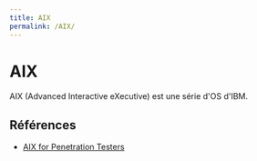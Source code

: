 ```yaml
---
title: AIX
permalink: /AIX/
---
```


# AIX
AIX (Advanced Interactive eXecutive) est une série d'OS d'IBM.

## Références
- [AIX for Penetration Testers](https://thevivi.net/2017/03/19/aix-for-penetration-testers/)
